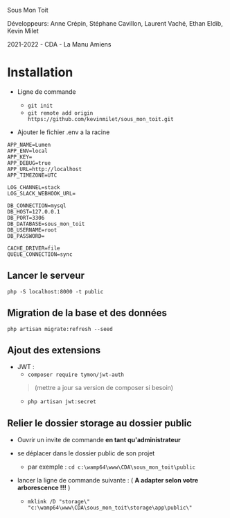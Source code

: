 Sous Mon Toit

Développeurs:
Anne Crépin, 
Stéphane Cavillon, 
Laurent Vaché, 
Ethan Eldib, 
Kevin Milet 

2021-2022 - CDA - La Manu Amiens

# Installation 

 - Ligne de commande 

    - `git init`
    - `git remote add origin https://github.com/kevinmilet/sous_mon_toit.git`

 - Ajouter le fichier .env a la racine 

```
APP_NAME=Lumen
APP_ENV=local
APP_KEY=
APP_DEBUG=true
APP_URL=http://localhost
APP_TIMEZONE=UTC

LOG_CHANNEL=stack
LOG_SLACK_WEBHOOK_URL=

DB_CONNECTION=mysql
DB_HOST=127.0.0.1
DB_PORT=3306
DB_DATABASE=sous_mon_toit
DB_USERNAME=root
DB_PASSWORD=

CACHE_DRIVER=file
QUEUE_CONNECTION=sync
```

## Lancer le serveur

 `php -S localhost:8000 -t public`


## Migration de la base et des données

 `php artisan migrate:refresh --seed`

## Ajout des extensions

- JWT :
   - `composer require tymon/jwt-auth`
   > (mettre a jour sa version de composer si besoin)
   - `php artisan jwt:secret`


## Relier le dossier storage au dossier public

- Ouvrir un invite de commande **en tant qu'administrateur**

- se déplacer dans le dossier public de son projet
    - par exemple : `cd c:\wamp64\www\CDA\sous_mon_toit\public`

- lancer la ligne de commande suivante : ( **A adapter selon votre arborescence !!!** )
    - `mklink /D "storage\" "c:\wamp64\www\CDA\sous_mon_toit\storage\app\public\"`
